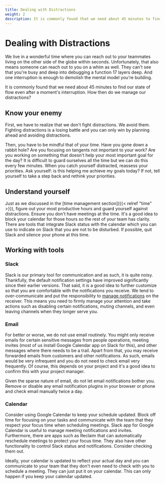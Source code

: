 ```yaml
---
title: Dealing with Distractions
weight: 2
description: It is commonly found that we need about 45 minutes to find our state of flow even after a moment's interruption. How then do we manage our distractions?
---
```


# Dealing with Distractions

We live in a wonderful time where you can reach out to your teammates living on the other side of the globe within seconds. Unfortunately, that also means someone can reach out to you on a whim as well. They can't see that you're busy and deep into debugging a function 17 layers deep. And one interruption is enough to demolish the mental model you're building.

It is commonly found that we need about 45 minutes to find our state of flow even after a moment's interruption. How then do we manage our distractions?

## Know your enemy

First, we have to realize that we don't fight distractions. We avoid them. Fighting distractions is a losing battle and you can only win by planning ahead and avoiding distractions.

Then, you have to be mindful that of your time. Have you gone down a rabbit hole? Are you focusing on tangents not important to your work? Are you working on something that doesn't help your most important goal for the day? It is difficult to guard ourselves all the time but we can do this every few minutes. When you catch yourself distracted, reassess your priorities. Ask yourself: is this helping me achieve my goals today? If not, tell yourself to take a step back and rethink your priorities.

## Understand yourself

Just as we discussed in the [time management section]({{< relref "time" >}}), figure out your most productive hours and guard yourself against distractions. Ensure you don't have meetings at the time. It's a good idea to block your calendar for those hours so the rest of your team has clarity. There are tools that integrate Slack status with the calendar which you can use to indicate on Slack that you are not to be disturbed. If possible, quit Slack and silence your phone at this time.

## Working with tools

### Slack

Slack is our primary tool for communication and as such, it is quite noisy. Thankfully, the default notification settings have improved significantly since their earlier versions. That said, it is a good idea to further customize so that you are comfortable with the notifications you receive. We tend to over-communicate and put the responsibility to [manage notifications](https://axelerant.atlassian.net/wiki/spaces/OA/pages/2783051854/Communication#Mind-the-notifications) on the receiver. This means you need to firmly manage your attention and take actions such as disabling certain notifications, muting channels, and even leaving channels when they longer serve you.

### Email

For better or worse, we do not use email routinely. You might only receive emails for certain sensitive messages from people operations, meeting invites (most of us install Google Calendar app on Slack for this), and other messages where there needs to be a trail. Apart from that, you may receive forwarded emails from customers and other notifications. As such, emails would be very infrequent and you do not need to check email very frequently. Of course, this depends on your project and it's a good idea to confirm this with your project manager.

Given the sparse nature of email, do not let email notifications bother you. Remove or disable any email notification plugins in your browser or phone and check email manually twice a day.

### Calendar

Consider using Google Calendar to keep your schedule updated. Block off time for focusing on your tasks and communicate with the team that they respect your focus time when scheduling meetings. Slack app for Google Calendar is useful to manage meeting notifications and invites. Furthermore, there are apps such as Reclaim that can automatically reschedule meetings to protect your focus time. They also have other functionality to control Slack status and notifications. Consider checking them out.

Ideally, your calendar is updated to reflect your actual day and you can communicate to your team that they don't even need to check with you to schedule a meeting. They can just put it on your calendar. This can only happen if you keep your calendar updated.
